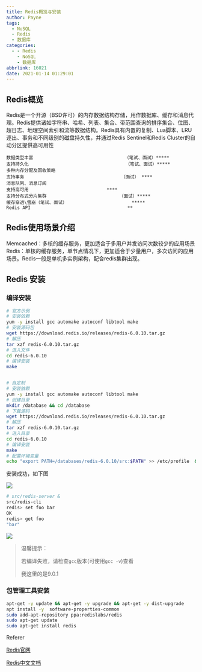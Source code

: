 ```yaml
---
title: Redis概览与安装
author: Payne
tags:
  - NoSQL
  - Redis
  - 数据库
categories:
  - - Redis
    - NoSQL
    - 数据库
abbrlink: 16021
date: 2021-01-14 01:29:01
---
```

## Redis概览

Redis是一个开源（BSD许可）的内存数据结构存储，用作数据库、缓存和消息代理。Redis提供诸如字符串、哈希、列表、集合、带范围查询的排序集合、位图、超日志、地理空间索引和流等数据结构。Redis具有内置的复制、Lua脚本、LRU逐出、事务和不同级别的磁盘持久性，并通过Redis Sentinel和Redis Cluster的自动分区提供高可用性
<!--more-->
```undefined
数据类型丰富    								（笔试、面试）*****
支持持久化      								 （笔试、面试）*****
多种内存分配及回收策略
支持事务            						（面试） ****
消息队列、消息订阅 
支持高可用                             ****
支持分布式分片集群 							（面试）*****
缓存穿透\雪崩（笔试、面试）   					  *****
Redis API                  					 **
```

## Redis使用场景介绍

Memcached：多核的缓存服务，更加适合于多用户并发访问次数较少的应用场景
Redis：单核的缓存服务，单节点情况下，更加适合于少量用户，多次访问的应用场景。Redis一般是单机多实例架构，配合redis集群出现。

## Redis 安装

### 编译安装

```sh
# 官方示例
# 安装依赖
yum -y install gcc automake autoconf libtool make
# 安装源码包
wget https://download.redis.io/releases/redis-6.0.10.tar.gz
# 解压
tar xzf redis-6.0.10.tar.gz
# 进入文件
cd redis-6.0.10
# 编译安装
make


# 自定制
# 安装依赖
yum -y install gcc automake autoconf libtool make
# 创建目录
mkdir /database && cd /database
# 下载源码
wget https://download.redis.io/releases/redis-6.0.10.tar.gz
# 解压
tar xzf redis-6.0.10.tar.gz
# 进入目录
cd redis-6.0.10
# 编译安装
make
# 配置环境变量
echo "export PATH=/databases/redis-6.0.10/src:$PATH" >> /etc/profile  && source /etc/profile
```

安装成功，如下图

![](https://tva1.sinaimg.cn/large/008eGmZEgy1gmmgwgimywj30tu050jrs.jpg)

```sh
# src/redis-server & 
src/redis-cli
redis> set foo bar
OK
redis> get foo
"bar"
```

![](https://tva1.sinaimg.cn/large/008eGmZEgy1gmmhgt73evj30ji07gq3a.jpg)

> 温馨提示：
>
> 若编译失败，请检查`gcc`版本(可使用`gcc -v`)查看
>
> 我这里的是9.0.1

### 包管理工具安装

```sh
apt-get -y update && apt-get -y upgrade && apt-get -y dist-upgrade 
apt install -y  software-properties-common
sudo add-apt-repository ppa:redislabs/redis
sudo apt-get update
sudo apt-get install redis
```



Referer

[Redis官网](https://redis.io/)

[Redis中文文档](http://www.redis.cn/)


